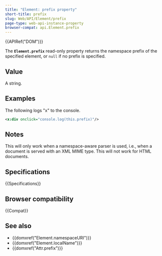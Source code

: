 ```yaml
---
title: "Element: prefix property"
short-title: prefix
slug: Web/API/Element/prefix
page-type: web-api-instance-property
browser-compat: api.Element.prefix
---
```


{{APIRef("DOM")}}

The **`Element.prefix`** read-only property returns the
namespace prefix of the specified element, or `null` if no prefix is
specified.

## Value

A string.

## Examples

The following logs "x" to the console.

```xml
<x:div onclick="console.log(this.prefix)"/>
```

## Notes

This will only work when a namespace-aware parser is used, i.e., when a document is
served with an XML MIME type. This will not work for HTML documents.

## Specifications

{{Specifications}}

## Browser compatibility

{{Compat}}

## See also

- {{domxref("Element.namespaceURI")}}
- {{domxref("Element.localName")}}
- {{domxref("Attr.prefix")}}
